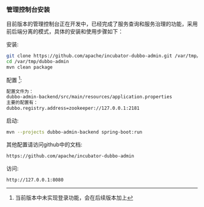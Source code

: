 ### 管理控制台安装

目前版本的管理控制台正在开发中，已经完成了服务查询和服务治理的功能，采用前后端分离的模式，具体的安装和使用步骤如下：

安装:

```sh
git clone https://github.com/apache/incubator-dubbo-admin.git /var/tmp/dubbo-admin
cd /var/tmp/dubbo-admin
mvn clean package
```

配置 [^1]:

```sh
配置文件为：
dubbo-admin-backend/src/main/resources/application.properties
主要的配置有：
dubbo.registry.address=zookeeper://127.0.0.1:2181
```

启动:

```sh
mvn --projects dubbo-admin-backend spring-boot:run
```

其他配置请访问github中的文档:

```sh
https://github.com/apache/incubator-dubbo-admin
```

访问:

```
http://127.0.0.1:8080
```

[^1]: 当前版本中未实现登录功能，会在后续版本加上
